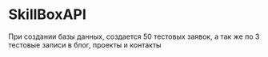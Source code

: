# SkillBoxAPI

При создании базы данных, создается 50 тестовых заявок, а так же по 3 тестовые записи в блог, проекты и контакты
